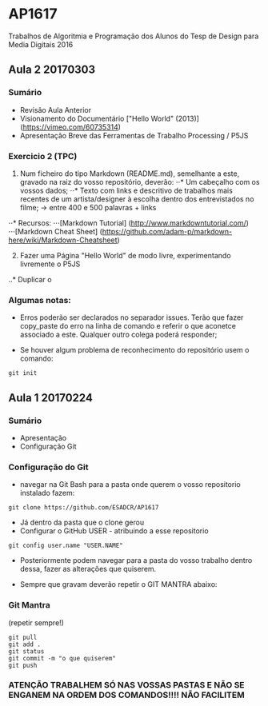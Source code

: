 # AP1617
Trabalhos de Algoritmia e Programação dos Alunos do Tesp de Design para Media Digitais 2016

## Aula 2 20170303

### Sumário

* Revisão Aula Anterior
* Visionamento do Documentário ["Hello World" (2013)] (https://vimeo.com/60735314)
* Apresentação Breve das Ferramentas de Trabalho Processing / P5JS


### Exercicio 2 (TPC)

1. Num ficheiro do tipo Markdown (README.md), semelhante a este, gravado na raiz do vosso repositório, deverão:
⋅⋅* Um cabeçalho com os vossos dados;
⋅⋅* Texto com links e descritivo de trabalhos mais recentes de um artista/designer à escolha dentro dos entrevistados no filme; -> entre 400 e 500 palavras + links

⋅⋅* Recursos:
⋅⋅⋅[Markdown Tutorial] (http://www.markdowntutorial.com/)
⋅⋅⋅[Markdown Cheat Sheet] (https://github.com/adam-p/markdown-here/wiki/Markdown-Cheatsheet)


2. Fazer uma Página "Hello World" de modo livre, experimentando livremente o P5JS

..* Duplicar o 


### Algumas notas:

* Erros poderão ser declarados no separador issues. Terão que fazer copy_paste do erro na linha de comando e referir o que aconetce associado a este. Qualquer outro colega poderá responder;

* Se houver algum problema de reconhecimento do repositório usem o comando: 
```gitshell
git init
```

## Aula 1 20170224

### Sumário
* Apresentação
* Configuração Git

### Configuração do Git

+ navegar na Git Bash para a pasta onde querem o vosso repositorio instalado fazem:

```gitshell
git clone https://github.com/ESADCR/AP1617
```

+ Já dentro da pasta que o clone gerou
+ Configurar o GitHub USER - atribuindo a esse repositorio

```gitshell
git config user.name "USER.NAME"

```

+ Posteriormente podem navegar para a pasta do vosso trabalho dentro dessa, fazer as alterações que quiserem.

+ Sempre que gravam deverão repetir o GIT MANTRA abaixo:

### Git Mantra
(repetir sempre!)
```gitshell
git pull
git add .
git status
git commit -m "o que quiserem"
git push
```
### ATENÇÃO TRABALHEM SÓ NAS VOSSAS PASTAS E NÃO SE ENGANEM NA ORDEM DOS COMANDOS!!!! NÃO FACILITEM
